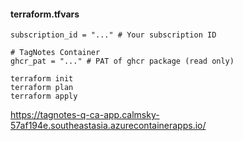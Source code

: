 #### terraform.tfvars
```
subscription_id = "..." # Your subscription ID

# TagNotes Container
ghcr_pat = "..." # PAT of ghcr package (read only)
```

```
terraform init
terraform plan
terraform apply
```

https://tagnotes-q-ca-app.calmsky-57af194e.southeastasia.azurecontainerapps.io/